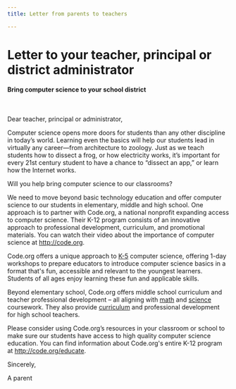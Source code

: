 ```yaml
---
title: Letter from parents to teachers

---
```


# Letter to your teacher, principal or district administrator 

#### Bring computer science to your school district 

<br />

Dear teacher, principal or administrator,
 
Computer science opens more doors for students than any other discipline in today’s world. Learning even the basics will help our students lead in virtually any career—from architecture to zoology. Just as we teach students how to dissect a frog, or how electricity works, it’s important for every 21st century student to have a chance to “dissect an app,” or learn how the Internet works.
 
Will you help bring computer science to our classrooms?
 
We need to move beyond basic technology education and offer computer science to our students in elementary, middle and high school. One approach is to partner with Code.org, a national nonprofit expanding access to computer science. Their K-12 program consists of an innovative approach to professional development, curriculum, and promotional materials. You can watch their video about the importance of  computer science at <http://code.org>.

Code.org offers a unique approach to [K-5](/educate/k5) computer science, offering 1-day workshops to prepare educators to introduce computer science basics in a format that's fun, accessible and relevant to the youngest learners. Students of all ages enjoy learning these fun and applicable skills.  

Beyond elementary school, Code.org offers middle school curriculum and teacher professional development – all aligning with [math](/curriculum/msm) and [science](/curriculum/mss) coursework. They also provide [curriculum](/educate/csp) and professional development for high school teachers.

Please consider using Code.org’s resources in your classroom or school to make sure our students have access to high quality computer science education. You can find information about Code.org's entire K-12 program at <http://code.org/educate>.  

Sincerely,

A parent 
<br />
